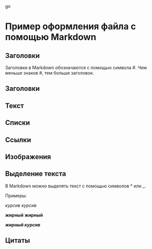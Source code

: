 go

# Пример оформления файла с помощью Markdown

## Заголовки

Заголовки в Markdown обозначаются с помощью символа #. Чем меньше знаков #, тем больше заголовок.

## Заголовки

## Текст

## Списки

## Ссылки

## Изображения

## Выделение текста

В Markdown можно выделять текст с помощью символов * или _.

Примеры:

*курсив*
_курсив_

**жирный**
__жирный__

_**жирный курсив**_

## Цитаты